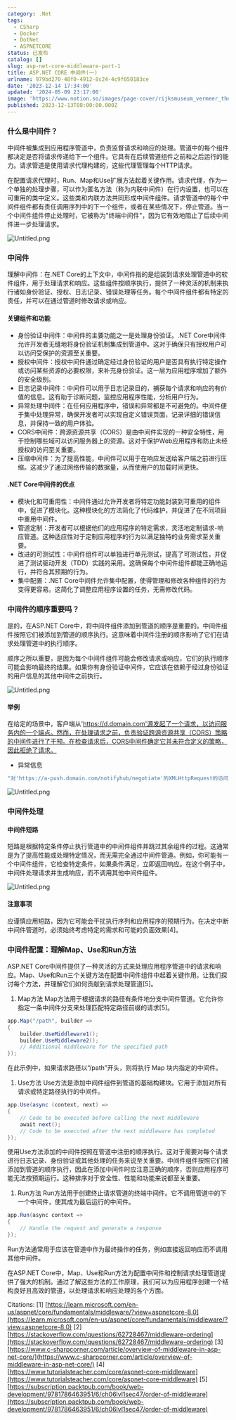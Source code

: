 ```yaml
---
category: .Net
tags:
  - CSharp
  - Docker
  - DotNet
  - ASPNETCORE
status: 已发布
catalog: []
slug: asp-net-core-middleware-part-1
title: ASP.NET CORE 中间件(一)
urlname: 979bd270-48f0-4912-8c24-4c9f050183ce
date: '2023-12-14 17:34:00'
updated: '2024-05-09 23:17:00'
image: 'https://www.notion.so/images/page-cover/rijksmuseum_vermeer_the_milkmaid.jpg'
published: 2023-12-13T08:00:00.000Z
---
```


### 什么是中间件？


中间件被集成到应用程序管道中，负责监督请求和响应的处理。管道中的每个组件都决定是否将请求传递给下一个组件。它具有在后续管道组件之前和之后运行的能力。请求管道是使用请求代理构建的，这些代理管理每个HTTP请求。


在配置请求代理时，Run、Map和Use扩展方法起着关键作用。请求代理，作为一个单独的处理步骤，可以作为匿名方法（称为内联中间件）在行内设置，也可以在可重用的类中定义。这些类和内联方法共同形成中间件组件。请求管道中的每个中间件组件都有责任调用序列中的下一个组件，或者在某些情况下，停止管道。当一个中间件组件停止处理时，它被称为"终端中间件"，因为它有效地阻止了后续中间件进一步处理请求。


![Untitled.png](https://prod-files-secure.s3.us-west-2.amazonaws.com/5d24fe63-e567-4804-86f9-9fdc62e13082/da807807-d02d-4fa1-86b6-db45e4678714/Untitled.png?X-Amz-Algorithm=AWS4-HMAC-SHA256&X-Amz-Content-Sha256=UNSIGNED-PAYLOAD&X-Amz-Credential=ASIAZI2LB466XOK244CA%2F20250318%2Fus-west-2%2Fs3%2Faws4_request&X-Amz-Date=20250318T213329Z&X-Amz-Expires=3600&X-Amz-Security-Token=IQoJb3JpZ2luX2VjEA0aCXVzLXdlc3QtMiJIMEYCIQCrAlVDig2eX8%2FhN281r7e7cSTu5cLK5KgteGn2wEfwlQIhALVcja4hetHDgCjh%2B52De6IVHFGmtxL6JWrWNzd9GhQlKv8DCGYQABoMNjM3NDIzMTgzODA1Igxe1Aj4NrVBHP5hJccq3APh4xfEv7OmefYnAGOvVSJKnAa70vbmBSVWqhUwte049IVG1SpGLrBwMoawvZYeFWy%2BPk8dOUJHvnq2kGhyca%2FAFlecV9q5NR%2Fm7wcK5GcTP6NUE99KYjShrGrq1hcA8GXTBMa3hZWIIpWXFIG8sufJA2%2BaxOgd7lOVL2t00OMRsCHGnrzdo%2Bq0UF4iqGuJP9mBYFg33Eqd2AXZ9yCkuJ5nlvm1GeY8PCf57zA%2BwIFqbNoq4hD79EPNoRJaBLxXSeE8JVbaoLiq4SZMsM2YX3fT%2Br19bLmVWl3vstN5678LfJW%2FIuUiPkB24Py%2BzrAh%2BVIej0kwDIjsmdEHsSekNZWxsEo5wZ77Gt%2FiXwKte%2F53EnCIPDpYEwVM0I5KXXlyWVhyk10XfXfw3McqlWqLGbixJjCkdKE6RwzmN7VRllYkFrVPnYIw1ozm4QIYw370frbo8ijxEdNelXXVyT9BSXZSrgKKsqUzrc8Xr84Hn5idSIDeFTB%2BaroObGp2HaBiUGKvdhJr9iLGwhTzGyegqnRsLY1iL5e3vLvGYWykUupGgjAg2DrnUymf8FZAHnN8G79YKGFNOQRHYQ4M9%2FEByXfqQ1O%2B2CtFL7vhusuWlWMt8QQ9ZOeYzAwNvmCCIzDPr%2Be%2BBjqkAdsBo6Oo%2BAUE81bFysfLFRsvh8Yl3C3drvFzTJs507La8I2lTdFoBoiaQlKa0ZnIXO6NQqv2UyFZUEYXBAnhCZ2TZHClsftt1sK5Op6S1Nzp6RwPjGdZj1IxACDKo4XtrelrmlwzZgN8FQowHDbsyKaSDBSDrpUrFNBjDuBroiZdylHU64ggZSrkVAIpMPvdxwYrOqdEOy%2B%2BL8Z9x8%2BAGDztd4IY&X-Amz-Signature=9aecdc49e967cbc6bef0b8c700783383e5894a033f645f115c169c55910811ba&X-Amz-SignedHeaders=host&x-id=GetObject)


### 中间件


理解中间件：在.NET Core的上下文中，中间件指的是组装到请求处理管道中的软件组件，用于处理请求和响应。这些组件按顺序执行，提供了一种灵活的机制来执行诸如身份验证、授权、日志记录、错误处理等任务。每个中间件组件都有特定的责任，并可以在通过管道时修改请求或响应。


#### 关键组件和功能

- 身份验证中间件：中间件的主要功能之一是处理身份验证。.NET Core中间件允许开发者无缝地将身份验证机制集成到管道中。这对于确保只有授权用户可以访问受保护的资源至关重要。
- 授权中间件：授权中间件通过确定经过身份验证的用户是否具有执行特定操作或访问某些资源的必要权限，来补充身份验证。这一层为应用程序增加了额外的安全级别。
- 日志记录中间件：中间件可以用于日志记录目的，捕获每个请求和响应的有价值的信息。这有助于诊断问题，监控应用程序性能，分析用户行为。
- 异常处理中间件：在任何应用程序中，错误和异常都是不可避免的。中间件便于集中处理异常，确保开发者可以实现自定义错误页面，记录详细的错误信息，并保持一致的用户体验。
- CORS中间件：跨源资源共享（CORS）是由中间件实现的一种安全特性，用于控制哪些域可以访问服务器上的资源。这对于保护Web应用程序和防止未经授权的访问至关重要。
- 压缩中间件：为了提高性能，中间件可以用于在响应发送给客户端之前进行压缩。这减少了通过网络传输的数据量，从而使用户的加载时间更快。

#### .NET Core中间件的优点

- 模块化和可重用性：中间件通过允许开发者将特定功能封装到可重用的组件中，促进了模块化。这种模块化的方法简化了代码维护，并促进了在不同项目中重用中间件。
- 管道定制：开发者可以根据他们的应用程序的特定需求，灵活地定制请求-响应管道。这种适应性对于定制应用程序的行为以满足独特的业务需求至关重要。
- 改进的可测试性：中间件组件可以单独进行单元测试，提高了可测试性，并促进了测试驱动开发（TDD）实践的采用。这确保每个中间件组件都能正确地运行，并符合其预期的行为。
- 集中配置：.NET Core中间件允许集中配置，使得管理和修改各种组件的行为变得更容易。这简化了调整应用程序设置的任务，无需修改代码。

### 中间件的顺序重要吗？


是的，在ASP.NET Core中，将中间件组件添加到管道的顺序是重要的。中间件组件按照它们被添加到管道的顺序执行。这意味着中间件注册的顺序影响了它们在请求处理管道中的执行顺序。


顺序之所以重要，是因为每个中间件组件可能会修改请求或响应，它们的执行顺序可能会影响最终的结果。如果你有身份验证中间件，它应该在依赖于经过身份验证的用户信息的其他中间件之前执行。


![Untitled.png](https://prod-files-secure.s3.us-west-2.amazonaws.com/5d24fe63-e567-4804-86f9-9fdc62e13082/24f795a2-1c5a-4a6b-a0d8-2afb160076f1/Untitled.png?X-Amz-Algorithm=AWS4-HMAC-SHA256&X-Amz-Content-Sha256=UNSIGNED-PAYLOAD&X-Amz-Credential=ASIAZI2LB466XOK244CA%2F20250318%2Fus-west-2%2Fs3%2Faws4_request&X-Amz-Date=20250318T213329Z&X-Amz-Expires=3600&X-Amz-Security-Token=IQoJb3JpZ2luX2VjEA0aCXVzLXdlc3QtMiJIMEYCIQCrAlVDig2eX8%2FhN281r7e7cSTu5cLK5KgteGn2wEfwlQIhALVcja4hetHDgCjh%2B52De6IVHFGmtxL6JWrWNzd9GhQlKv8DCGYQABoMNjM3NDIzMTgzODA1Igxe1Aj4NrVBHP5hJccq3APh4xfEv7OmefYnAGOvVSJKnAa70vbmBSVWqhUwte049IVG1SpGLrBwMoawvZYeFWy%2BPk8dOUJHvnq2kGhyca%2FAFlecV9q5NR%2Fm7wcK5GcTP6NUE99KYjShrGrq1hcA8GXTBMa3hZWIIpWXFIG8sufJA2%2BaxOgd7lOVL2t00OMRsCHGnrzdo%2Bq0UF4iqGuJP9mBYFg33Eqd2AXZ9yCkuJ5nlvm1GeY8PCf57zA%2BwIFqbNoq4hD79EPNoRJaBLxXSeE8JVbaoLiq4SZMsM2YX3fT%2Br19bLmVWl3vstN5678LfJW%2FIuUiPkB24Py%2BzrAh%2BVIej0kwDIjsmdEHsSekNZWxsEo5wZ77Gt%2FiXwKte%2F53EnCIPDpYEwVM0I5KXXlyWVhyk10XfXfw3McqlWqLGbixJjCkdKE6RwzmN7VRllYkFrVPnYIw1ozm4QIYw370frbo8ijxEdNelXXVyT9BSXZSrgKKsqUzrc8Xr84Hn5idSIDeFTB%2BaroObGp2HaBiUGKvdhJr9iLGwhTzGyegqnRsLY1iL5e3vLvGYWykUupGgjAg2DrnUymf8FZAHnN8G79YKGFNOQRHYQ4M9%2FEByXfqQ1O%2B2CtFL7vhusuWlWMt8QQ9ZOeYzAwNvmCCIzDPr%2Be%2BBjqkAdsBo6Oo%2BAUE81bFysfLFRsvh8Yl3C3drvFzTJs507La8I2lTdFoBoiaQlKa0ZnIXO6NQqv2UyFZUEYXBAnhCZ2TZHClsftt1sK5Op6S1Nzp6RwPjGdZj1IxACDKo4XtrelrmlwzZgN8FQowHDbsyKaSDBSDrpUrFNBjDuBroiZdylHU64ggZSrkVAIpMPvdxwYrOqdEOy%2B%2BL8Z9x8%2BAGDztd4IY&X-Amz-Signature=23e3a09f4c0741a9eb6cb90099d35d52f9d43e80fd03927cee9c396504ab2a20&X-Amz-SignedHeaders=host&x-id=GetObject)


#### 举例


在给定的场景中，客户端从'https://d.domain.com'源发起了一个请求，以访问服务内的一个端点。然而，在处理请求之前，负责验证跨源资源共享（CORS）策略的中间件进行了干预。在检查请求后，CORS中间件确定它并未符合定义的策略，因此拒绝了请求。

- 异常信息

```c#
"对'https://a-push.domain.com/notifyhub/negotiate'的XMLHttpRequest的访问，源自'https://d.domain.com'，已被CORS策略阻止：预检请求的响应未通过访问控制检查：请求的资源上没有'Access-Control-Allow-Origin'头。"[1][2][3]
```


![Untitled.png](https://prod-files-secure.s3.us-west-2.amazonaws.com/5d24fe63-e567-4804-86f9-9fdc62e13082/371d9517-dafe-4432-94b7-2d14d1593167/Untitled.png?X-Amz-Algorithm=AWS4-HMAC-SHA256&X-Amz-Content-Sha256=UNSIGNED-PAYLOAD&X-Amz-Credential=ASIAZI2LB466XOK244CA%2F20250318%2Fus-west-2%2Fs3%2Faws4_request&X-Amz-Date=20250318T213329Z&X-Amz-Expires=3600&X-Amz-Security-Token=IQoJb3JpZ2luX2VjEA0aCXVzLXdlc3QtMiJIMEYCIQCrAlVDig2eX8%2FhN281r7e7cSTu5cLK5KgteGn2wEfwlQIhALVcja4hetHDgCjh%2B52De6IVHFGmtxL6JWrWNzd9GhQlKv8DCGYQABoMNjM3NDIzMTgzODA1Igxe1Aj4NrVBHP5hJccq3APh4xfEv7OmefYnAGOvVSJKnAa70vbmBSVWqhUwte049IVG1SpGLrBwMoawvZYeFWy%2BPk8dOUJHvnq2kGhyca%2FAFlecV9q5NR%2Fm7wcK5GcTP6NUE99KYjShrGrq1hcA8GXTBMa3hZWIIpWXFIG8sufJA2%2BaxOgd7lOVL2t00OMRsCHGnrzdo%2Bq0UF4iqGuJP9mBYFg33Eqd2AXZ9yCkuJ5nlvm1GeY8PCf57zA%2BwIFqbNoq4hD79EPNoRJaBLxXSeE8JVbaoLiq4SZMsM2YX3fT%2Br19bLmVWl3vstN5678LfJW%2FIuUiPkB24Py%2BzrAh%2BVIej0kwDIjsmdEHsSekNZWxsEo5wZ77Gt%2FiXwKte%2F53EnCIPDpYEwVM0I5KXXlyWVhyk10XfXfw3McqlWqLGbixJjCkdKE6RwzmN7VRllYkFrVPnYIw1ozm4QIYw370frbo8ijxEdNelXXVyT9BSXZSrgKKsqUzrc8Xr84Hn5idSIDeFTB%2BaroObGp2HaBiUGKvdhJr9iLGwhTzGyegqnRsLY1iL5e3vLvGYWykUupGgjAg2DrnUymf8FZAHnN8G79YKGFNOQRHYQ4M9%2FEByXfqQ1O%2B2CtFL7vhusuWlWMt8QQ9ZOeYzAwNvmCCIzDPr%2Be%2BBjqkAdsBo6Oo%2BAUE81bFysfLFRsvh8Yl3C3drvFzTJs507La8I2lTdFoBoiaQlKa0ZnIXO6NQqv2UyFZUEYXBAnhCZ2TZHClsftt1sK5Op6S1Nzp6RwPjGdZj1IxACDKo4XtrelrmlwzZgN8FQowHDbsyKaSDBSDrpUrFNBjDuBroiZdylHU64ggZSrkVAIpMPvdxwYrOqdEOy%2B%2BL8Z9x8%2BAGDztd4IY&X-Amz-Signature=1d1ecfb47defb5bebb76c8044451050cd7d1dd4268a3f611e717a92fb3f13a43&X-Amz-SignedHeaders=host&x-id=GetObject)


### 中间件处理


#### 中间件短路
短路是根据特定条件停止执行管道中的中间件组件并跳过其余组件的过程。这通常是为了提高性能或处理特定情况，而无需完全通过中间件管道。例如，你可能有一个中间件组件，它检查特定条件，如果条件满足，立即返回响应。在这个例子中，中间件处理请求并生成响应，而不调用其他中间件组件。


![Untitled.png](https://prod-files-secure.s3.us-west-2.amazonaws.com/5d24fe63-e567-4804-86f9-9fdc62e13082/e8a1d943-cb51-4723-936e-23c6af2fb0f9/Untitled.png?X-Amz-Algorithm=AWS4-HMAC-SHA256&X-Amz-Content-Sha256=UNSIGNED-PAYLOAD&X-Amz-Credential=ASIAZI2LB466XOK244CA%2F20250318%2Fus-west-2%2Fs3%2Faws4_request&X-Amz-Date=20250318T213329Z&X-Amz-Expires=3600&X-Amz-Security-Token=IQoJb3JpZ2luX2VjEA0aCXVzLXdlc3QtMiJIMEYCIQCrAlVDig2eX8%2FhN281r7e7cSTu5cLK5KgteGn2wEfwlQIhALVcja4hetHDgCjh%2B52De6IVHFGmtxL6JWrWNzd9GhQlKv8DCGYQABoMNjM3NDIzMTgzODA1Igxe1Aj4NrVBHP5hJccq3APh4xfEv7OmefYnAGOvVSJKnAa70vbmBSVWqhUwte049IVG1SpGLrBwMoawvZYeFWy%2BPk8dOUJHvnq2kGhyca%2FAFlecV9q5NR%2Fm7wcK5GcTP6NUE99KYjShrGrq1hcA8GXTBMa3hZWIIpWXFIG8sufJA2%2BaxOgd7lOVL2t00OMRsCHGnrzdo%2Bq0UF4iqGuJP9mBYFg33Eqd2AXZ9yCkuJ5nlvm1GeY8PCf57zA%2BwIFqbNoq4hD79EPNoRJaBLxXSeE8JVbaoLiq4SZMsM2YX3fT%2Br19bLmVWl3vstN5678LfJW%2FIuUiPkB24Py%2BzrAh%2BVIej0kwDIjsmdEHsSekNZWxsEo5wZ77Gt%2FiXwKte%2F53EnCIPDpYEwVM0I5KXXlyWVhyk10XfXfw3McqlWqLGbixJjCkdKE6RwzmN7VRllYkFrVPnYIw1ozm4QIYw370frbo8ijxEdNelXXVyT9BSXZSrgKKsqUzrc8Xr84Hn5idSIDeFTB%2BaroObGp2HaBiUGKvdhJr9iLGwhTzGyegqnRsLY1iL5e3vLvGYWykUupGgjAg2DrnUymf8FZAHnN8G79YKGFNOQRHYQ4M9%2FEByXfqQ1O%2B2CtFL7vhusuWlWMt8QQ9ZOeYzAwNvmCCIzDPr%2Be%2BBjqkAdsBo6Oo%2BAUE81bFysfLFRsvh8Yl3C3drvFzTJs507La8I2lTdFoBoiaQlKa0ZnIXO6NQqv2UyFZUEYXBAnhCZ2TZHClsftt1sK5Op6S1Nzp6RwPjGdZj1IxACDKo4XtrelrmlwzZgN8FQowHDbsyKaSDBSDrpUrFNBjDuBroiZdylHU64ggZSrkVAIpMPvdxwYrOqdEOy%2B%2BL8Z9x8%2BAGDztd4IY&X-Amz-Signature=0be5210788e1b54a99047722c99ed7adf834c88d873967e3bf4d3e807194a769&X-Amz-SignedHeaders=host&x-id=GetObject)


#### 注意事项


应谨慎应用短路，因为它可能会干扰执行序列和应用程序的预期行为。在决定中断中间件管道时，必须始终考虑特定的需求和可能的负面效果[4]。


### 中间件配置：理解Map、Use和Run方法


ASP.NET Core中间件提供了一种灵活的方式来处理应用程序管道中的请求和响应。Map、Use和Run三个关键方法在配置中间件组件中起着关键作用。让我们探讨每个方法，并理解它们如何贡献到请求处理管道[5]。

1. Map方法
Map方法用于根据请求的路径有条件地分支中间件管道。它允许你指定一条中间件分支来处理匹配特定路径前缀的请求[5]。

```c#
app.Map("/path", builder =>
{
    builder.UseMiddleware1();
    builder.UseMiddleware2();
    // Additional middleware for the specified path
});
```


在此示例中，如果请求路径以“/path”开头，则将执行 Map 块内指定的中间件。

1. Use方法
Use方法是添加中间件组件到管道的基础构建块。它用于添加对所有请求或特定路径执行的中间件。

```c#
app.Use(async (context, next) =>
{
    // Code to be executed before calling the next middleware
    await next();
    // Code to be executed after the next middleware has completed
});
```


使用Use方法添加的中间件按照在管道中注册的顺序执行。这对于需要对每个请求进行日志记录、身份验证或其他处理的任务来说至关重要。中间件组件按照它们被添加到管道的顺序执行，因此在添加中间件时应注意正确的顺序，否则应用程序可能无法按预期运行。这种排序对于安全性、性能和功能来说都至关重要。

1. Run方法
Run方法用于创建终止请求管道的终端中间件。它不调用管道中的下一个中间件，使其成为最后运行的中间件。

```c#
app.Run(async context =>
{
    // Handle the request and generate a response
});
```


Run方法通常用于应该在管道中作为最终操作的任务，例如直接返回响应而不调用其他中间件。


在ASP.NET Core中，Map、Use和Run方法为配置中间件和控制请求处理管道提供了强大的机制。通过了解这些方法的工作原理，我们可以为应用程序创建一个结构良好且高效的管道，以处理请求和响应处理的各个方面。


Citations:
[1] [https://learn.microsoft.com/en-us/aspnet/core/fundamentals/middleware/?view=aspnetcore-8.0](https://learn.microsoft.com/en-us/aspnet/core/fundamentals/middleware/?view=aspnetcore-8.0)
[2] [https://stackoverflow.com/questions/62728467/middleware-ordering](https://stackoverflow.com/questions/62728467/middleware-ordering)
[3] [https://www.c-sharpcorner.com/article/overview-of-middleware-in-asp-net-core/](https://www.c-sharpcorner.com/article/overview-of-middleware-in-asp-net-core/)
[4] [https://www.tutorialsteacher.com/core/aspnet-core-middleware](https://www.tutorialsteacher.com/core/aspnet-core-middleware)
[5] [https://subscription.packtpub.com/book/web-development/9781786463951/6/ch06lvl1sec47/order-of-middleware](https://subscription.packtpub.com/book/web-development/9781786463951/6/ch06lvl1sec47/order-of-middleware)

